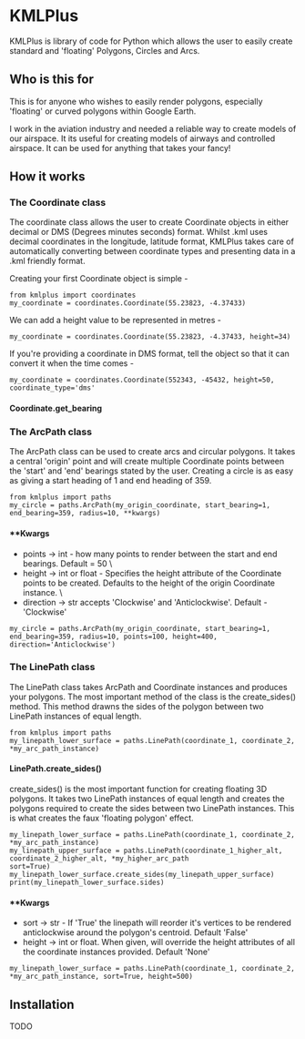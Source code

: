 # KMLPlus

KMLPlus is library of code for Python which allows the user to easily create standard and 'floating' Polygons, Circles
and Arcs.

## Who is this for

This is for anyone who wishes to easily render polygons, especially 'floating' or curved polygons within Google Earth.

I work in the aviation industry and needed a reliable way to create models of our airspace.  It its useful for creating
models of airways and controlled airspace.  It can be used for anything that takes your fancy!

## How it works

### The Coordinate class
The coordinate class allows the user to create Coordinate objects in either decimal or DMS (Degrees minutes seconds)
format.  Whilst .kml uses decimal coordinates in the longitude, latitude format, KMLPlus takes care of automatically
converting between coordinate types and presenting data in a .kml friendly format.

Creating your first Coordinate object is simple - 

```
from kmlplus import coordinates
my_coordinate = coordinates.Coordinate(55.23823, -4.37433)
```

We can add a height value to be represented in metres -

```
my_coordinate = coordinates.Coordinate(55.23823, -4.37433, height=34)
```

If you're providing a coordinate in DMS format, tell the object so that it can convert it when the time comes - 

```
my_coordinate = coordinates.Coordinate(552343, -45432, height=50, coordinate_type='dms'
```

#### Coordinate.get_bearing

### The ArcPath class

The ArcPath class can be used to create arcs and circular polygons.  It takes a central 'origin' point and will create
multiple Coordinate points between the 'start' and 'end' bearings stated by the user.  Creating a circle is as easy as
giving a start heading of 1 and end heading of 359. 

```
from kmlplus import paths
my_circle = paths.ArcPath(my_origin_coordinate, start_bearing=1, end_bearing=359, radius=10, **kwargs)
```

#### **Kwargs
- points -> int - how many points to render between the start and end bearings.  Default = 50 \
- height -> int or float - Specifies the height attribute of the Coordinate points to be created.  Defaults to the height 
of the origin Coordinate instance. \
- direction -> str accepts 'Clockwise' and 'Anticlockwise'.  Default - 'Clockwise'

```
my_circle = paths.ArcPath(my_origin_coordinate, start_bearing=1, end_bearing=359, radius=10, points=100, height=400,
direction='Anticlockwise')
```


### The LinePath class

The LinePath class takes ArcPath and Coordinate instances and produces your polygons.  The most important method of the
class is the create_sides() method.  This method drawns the sides of the polygon between two LinePath instances of equal
length.

```
from kmlplus import paths
my_linepath_lower_surface = paths.LinePath(coordinate_1, coordinate_2, *my_arc_path_instance)
```

#### LinePath.create_sides()

create_sides() is the most important function for creating floating 3D polygons.  It takes two LinePath instances of
equal length and creates the polygons required to create the sides between two LinePath instances.  This is what creates
the faux 'floating polygon' effect.

```
my_linepath_lower_surface = paths.LinePath(coordinate_1, coordinate_2, *my_arc_path_instance)
my_linepath_upper_surface = paths.LinePath(coordinate_1_higher_alt, coordinate_2_higher_alt, *my_higher_arc_path
sort=True)
my_linepath_lower_surface.create_sides(my_linepath_upper_surface)
print(my_linepath_lower_surface.sides)
```

#### **Kwargs
- sort -> str - If 'True' the linepath will reorder it's vertices to be rendered anticlockwise around the polygon's centroid.
  Default 'False'
- height -> int or float.  When given, will override the height attributes of all the coordinate instances provided.
Default 'None'

```
my_linepath_lower_surface = paths.LinePath(coordinate_1, coordinate_2, *my_arc_path_instance, sort=True, height=500)
```

## Installation

TODO



